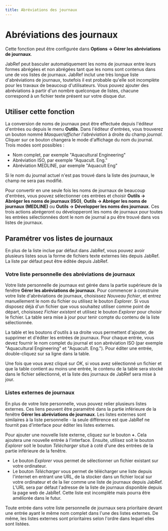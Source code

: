 ```yaml
---
title: Abréviations des journaux
---
```


# Abréviations des journaux

Cette fonction peut être configurée dans **Options -&gt; Gérer les abréviations de journaux**.

JabRef peut basculer automatiquement les noms de journaux entre leurs formes abrégées et non abrégées tant que les noms sont contenus dans une de vos listes de journaux. JabRef inclut une très longue liste d'abréviations de journaux, toutefois il est probable qu'elle soit incomplète pour les travaux de beaucoup d'utilisateurs. Vous pouvez ajouter des abréviations à partir d'un nombre quelconque de listes, chacune correspond à un fichier texte présent sur votre disque dur.

## Utiliser cette fonction

La conversion de noms de journaux peut être effectuée depuis l'éditeur d'entrées ou depuis le menu **Outils**. Dans l'éditeur d'entrées, vous trouverez un bouton nommé *Masquer/afficher l'abréviation* à droite du champ *journal*. Cliquer sur ce bouton changera le mode d'affichage du nom du journal. Trois modes sont possibles :

-   Nom complet, par exemple "Aquacultural Engineering"
-   Abréviation ISO, par exemple "Aquacult. Eng."
-   Abréviation MEDLINE, par exemple "Aquacult Eng"

Si le nom du journal actuel n'est pas trouvé dans la liste des journaux, le champ ne sera pas modifié.

Pour convertir en une seule fois les noms de journaux de beaucoup d'entrées, vous pouvez sélectionner ces entrées et choisir **Outils -&gt; Abréger les noms de journaux (ISO)**, **Outils -&gt; Abréger les noms de journaux (MEDLINE)** ou **Outils -&gt; Développer les noms des journaux**. Ces trois actions abrégeront ou développeront les noms de journaux pour toutes les entrées sélectionnées dont le nom de journal a pu être trouvé dans vos listes de journaux.

## Paramétrer vos listes de journaux

En plus de la liste inclue par défaut dans JabRef, vous pouvez avoir plusieurs listes sous la forme de fichiers texte externes liés depuis JabRef. La liste par défaut peut être éditée depuis JabRef.

### Votre liste personnelle des abréviations de journaux

Votre liste personnelle de journaux est gérée dans la partie supérieure de la fenêtre **Gérer les abréviations de journaux**. Pour commencer à construire votre liste d'abréviations de journaux, choisissez *Nouveau fichier*, et entrez manuellement le nom du fichier ou utilisez le bouton *Explorer*. Si vous disposez déjà d'un fichier que vous souhaitez utiliser comme point de départ, choisissez *Fichier existant* et utilisez le bouton *Explorer* pour choisir le fichier. La table sera mise à jour pour tenir compte du contenu de la liste sélectionnée.

La table et les boutons d'outils à sa droite vous permettent d'ajouter, de supprimer et d'éditer les entrées de journaux. Pour chaque entrée, vous devez fournir le nom complet du journal et son abréviation ISO (par exemple "Aquacultural Engineering" et "Aquacult. Eng."). Pour éditer une entrée, double-cliquez sur sa ligne dans la table.

Une fois que vous avez cliqué sur *OK*, si vous avez sélectionné un fichier et que la table contient au moins une entrée, le contenu de la table sera stocké dans le fichier sélectionné, et la liste des journaux de JabRef sera mise à jour.

### Listes externes de journaux

En plus de votre liste personnelle, vous pouvez relier plusieurs listes externes. Ces liens peuvent être paramétré dans la partie inférieure de la fenêtre **Gérer les abréviations de journaux**. Les listes externes sont similaires à la liste personnelle - la seule différence est que JabRef ne fournit pas d'interface pour éditer les listes externes.

Pour ajouter une nouvelle liste externe, cliquez sur le bouton **+**. Cela ajoutera une nouvelle entrée à l'interface. Ensuite, utilisez soit le bouton *Explorer* soit le bouton *Télécharger* situé à coté d'une des entrées de la partie inférieure de la fenêtre.

-   Le bouton *Explorer* vous permet de sélectionner un fichier existant sur votre ordinateur.
-   Le bouton *Télécharger* vous permet de télécharger une liste depuis l'internet en entrant une URL, de la stocker dans un fichier local sur votre ordinateur et de la lier comme une liste de journaux depuis JabRef. L'URL sera par défaut l'adresse de la liste de journaux disponible depuis la page web de JabRef. Cette liste est incomplète mais pourra être améliorée dans le futur.

Toute entrée dans votre liste personnelle de journaux sera prioritaire devant une entrée ayant le même nom complet dans l'une des listes externes. De même, les listes externes sont prioritaires selon l'ordre dans lequel elles sont listées.
